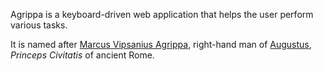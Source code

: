 Agrippa is a keyboard-driven web application that helps the user perform various tasks.

It is named after [Marcus Vipsanius
Agrippa](https://en.wikipedia.org/wiki/Marcus_Vipsanius_Agrippa), right-hand
man of [Augustus](https://en.wikipedia.org/wiki/Augustus), _Princeps Civitatis_
of ancient Rome.

